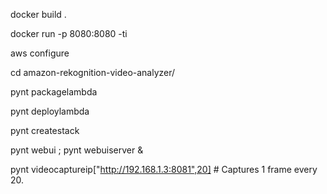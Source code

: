 docker build .

docker run -p 8080:8080 -ti <Image ID>

aws configure

cd amazon-rekognition-video-analyzer/

pynt packagelambda

pynt deploylambda

pynt createstack

pynt webui ; pynt webuiserver &

pynt videocaptureip["http://192.168.1.3:8081",20] # Captures 1 frame every 20.


